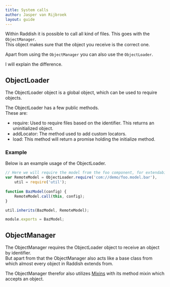 ```yaml
---
title: System calls
author: Jasper van Rijbroek
layout: guide
---
```


Within Raddish it is possible to call all kind of files. This goes with the ```ObjectManager```.  
This object makes sure that the object you receive is the correct one.

Apart from using the ```ObjectManager``` you can also use the ```ObjectLoader```.

I will explain the difference.

## ObjectLoader
The ObjectLoader object is a global object, which can be used to require objects.

The ObjectLoader has a few public methods.  
These are:

- require: Used to require files based on the identifier. This returns an uninitialized object.
- addLocator: The method used to add custom locators.
- load: This method will return a promise holding the initialize method.

### Example
Below is an example usage of the ObjectLoader.

```javascript
// Here we will require the model from the foo component, for extendability purposes.
var RemoteModel = ObjectLoader.require('com://demo/foo.model.bar'),
    util = require('util');
    
function BazModel(config) {
    RemoteModel.call(this, config);
}

util.inherits(BazModel, RemoteModel);

module.exports = BazModel;

```

## ObjectManager
The ObjectManager requires the ObjectLoader object to receive an object by identifier.  
But apart from that the ObjectManager also acts like a base class from which almost every object in Raddish extends from.

The ObjectManager therefor also utilizes [Mixins](/guide/advanced/mixins.html) with its method mixin which accepts an object.